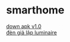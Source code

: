 # smarthome
[down apk v1.0](https://github.com/trantronghienit/smarthome/raw/master/app-debug.apk)<br>
[đèn giả lập luminaire](https://github.com/trantronghienit/smarthome/blob/master/com.qualcomm.luminaire.apk?raw=true)
